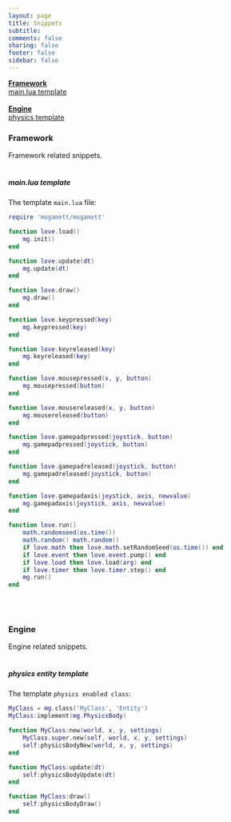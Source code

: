 ```yaml
---
layout: page
title: Snippets
subtitle:
comments: false
sharing: false
footer: false 
sidebar: false 
---
```


<div id="nav" class="fixed right show-for-large-up">
<p>
<strong><a href="#framework">Framework</a></strong><br>
<a href="#main_template">main.lua template</a><br>

<br>
<strong><a href="#engine">Engine</a></strong><br>
<a href="#physics_template">physics template</a><br>
</p>
</div>

<h3 id="framework" data-magellan-destination="framework">Framework</h3>

Framework related snippets.
<br><br>

<h5 id="main_template">main.lua template</h5>

The template <code class="text">main.lua</code> file:

~~~ lua
require 'mogamett/mogamett'

function love.load()
    mg.init()
end

function love.update(dt)
    mg.update(dt)
end

function love.draw()
    mg.draw()
end

function love.keypressed(key)
    mg.keypressed(key)
end

function love.keyreleased(key)
    mg.keyreleased(key)   
end

function love.mousepressed(x, y, button)
    mg.mousepressed(button) 
end

function love.mousereleased(x, y, button)
    mg.mousereleased(button) 
end

function love.gamepadpressed(joystick, button)
    mg.gamepadpressed(joystick, button)
end

function love.gamepadreleased(joystick, button)
    mg.gamepadreleased(joystick, button)
end

function love.gamepadaxis(joystick, axis, newvalue)
    mg.gamepadaxis(joystick, axis, newvalue)
end

function love.run()
    math.randomseed(os.time())
    math.random() math.random()
    if love.math then love.math.setRandomSeed(os.time()) end
    if love.event then love.event.pump() end
    if love.load then love.load(arg) end
    if love.timer then love.timer.step() end
    mg.run()
end
~~~

<br><br>

<h3 id="engine" data-magellan-destination="engine">Engine</h3>

Engine related snippets.
<br><br>

<h5 id="physics_template">physics entity template</h5>

The template <code class="text">physics enabled class</code>:

~~~ lua
MyClass = mg.class('MyClass', 'Entity')
MyClass:implement(mg.PhysicsBody)

function MyClass:new(world, x, y, settings)
    MyClass.super.new(self, world, x, y, settings)
    self:physicsBodyNew(world, x, y, settings)
end

function MyClass:update(dt)
    self:physicsBodyUpdate(dt)
end

function MyClass:draw()
    self:physicsBodyDraw()
end
~~~
